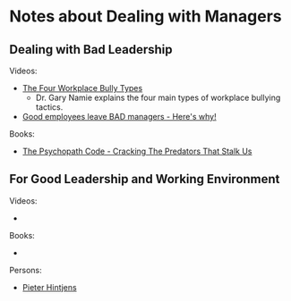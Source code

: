 # Notes about Dealing with Managers

## Dealing with Bad Leadership

Videos:
- [The Four Workplace Bully Types](https://www.youtube.com/watch?v=tvPqSn-W7QY)
  - Dr. Gary Namie explains the four main types of workplace bullying tactics.
- [Good employees leave BAD managers - Here's why!](https://www.youtube.com/watch?v=4EYor4aRGTM)

Books:
- [The Psychopath Code - Cracking The Predators That Stalk Us](https://content.psychopathcode.com/preface.html)

## For Good Leadership and Working Environment

Videos:
- []()

Books:
- []()

Persons:
- [Pieter Hintjens](http://hintjens.com/)
